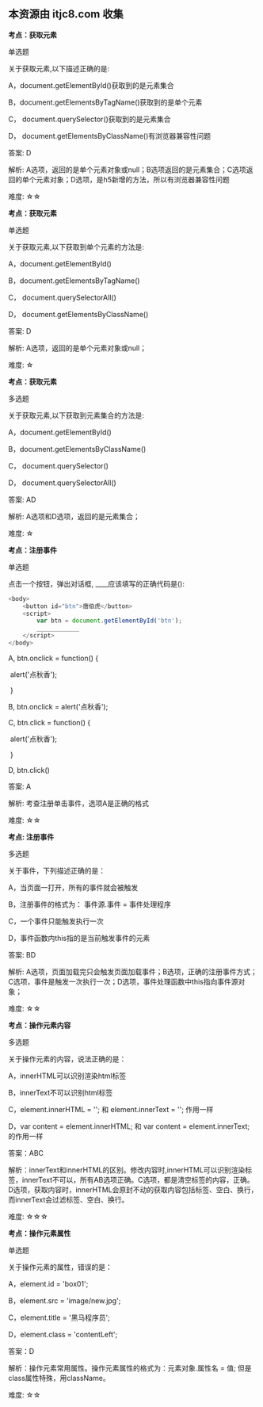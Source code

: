 ## 本资源由 itjc8.com 收集
**考点：获取元素**

单选题

关于获取元素,以下描述正确的是:

A，document.getElementById()获取到的是元素集合

B，document.getElementsByTagName()获取到的是单个元素

C， document.querySelector()获取到的是元素集合

D， document.getElementsByClassName()有浏览器兼容性问题

答案: D

解析: A选项，返回的是单个元素对象或null；B选项返回的是元素集合；C选项返回的单个元素对象；D选项，是h5新增的方法，所以有浏览器兼容性问题

难度: ☆☆ 









**考点：获取元素**

单选题

关于获取元素,以下获取到单个元素的方法是:

A，document.getElementById()

B，document.getElementsByTagName()

C， document.querySelectorAll()

D， document.getElementsByClassName()

答案: D

解析: A选项，返回的是单个元素对象或null；

难度: ☆





**考点：获取元素**

多选题

关于获取元素,以下获取到元素集合的方法是:

A，document.getElementById()

B，document.getElementsByClassName()

C， document.querySelector()

D， document.querySelectorAll()

答案: AD

解析: A选项和D选项，返回的是元素集合；

难度: ☆

 





**考点：注册事件**

单选题

点击一个按钮，弹出对话框, ____应该填写的正确代码是():

~~~javascript
<body>
    <button id="btn">唐伯虎</button>
    <script>
        var btn = document.getElementById('btn');
		____________
    </script>
</body>
~~~

A, btn.onclick = function() {

​            alert('点秋香');

​      }

B, btn.onclick = alert('点秋香');

C, btn.click = function() {

​            alert('点秋香');

​        }

D, btn.click()

答案: A

解析: 考查注册单击事件，选项A是正确的格式

难度: ☆☆ 









**考点: 注册事件**

多选题

关于事件，下列描述正确的是：

A，当页面一打开，所有的事件就会被触发

B，注册事件的格式为： 事件源.事件 = 事件处理程序

C，一个事件只能触发执行一次

D，事件函数内this指的是当前触发事件的元素

答案: BD

解析: A选项，页面加载完只会触发页面加载事件；B选项，正确的注册事件方式；C选项，事件是触发一次执行一次；D选项，事件处理函数中this指向事件源对象；

难度: ☆☆







**考点：操作元素内容**

多选题

关于操作元素的内容，说法正确的是：

A，innerHTML可以识别渲染html标签

B，innerText不可以识别html标签 

C，element.innerHTML = ''; 和 element.innerText = ''; 作用一样

D，var content = element.innerHTML; 和 var content = element.innerText; 的作用一样

答案：ABC

解析：innerText和innerHTML的区别。修改内容时,innerHTML可以识别渲染标签，innerText不可以，所有AB选项正确。C选项，都是清空标签的内容，正确。D选项，获取内容时，innerHTML会原封不动的获取内容包括标签、空白、换行，而innerText会过滤标签、空白、换行。

难度: ☆☆☆







**考点：操作元素属性**

单选题

关于操作元素的属性，错误的是：

A，element.id = 'box01';

B，element.src = 'image/new.jpg'; 

C，element.title = '黑马程序员';

D，element.class = 'contentLeft';

答案：D

解析：操作元素常用属性。操作元素属性的格式为：元素对象.属性名 = 值; 但是class属性特殊，用className。

难度: ☆☆

